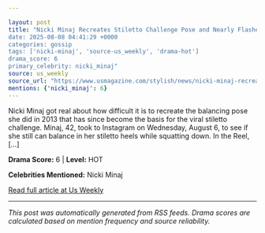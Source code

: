 ```yaml
---

layout: post
title: "Nicki Minaj Recreates Stiletto Challenge Pose and Nearly Flashes Fans
date: 2025-08-08 04:41:29 +0000
categories: gossip
tags: ['nicki-minaj', 'source-us_weekly', 'drama-hot']
drama_score: 6
primary_celebrity: nicki_minaj"
source: us_weekly
source_url: "https://www.usmagazine.com/stylish/news/nicki-minaj-recreates-stiletto-challenge-pose-and-almost-flashes-fans/"
mentions: {'nicki_minaj': 6}
---
```



Nicki Minaj got real about how difficult it is to recreate the balancing pose she did in 2013 that has since become the basis for the viral stiletto challenge. Minaj, 42, took to Instagram on Wednesday, August 6, to see if she still can balance in her stiletto heels while squatting down. In the Reel, […]

**Drama Score:** 6 | **Level:** HOT

**Celebrities Mentioned:** Nicki Minaj

[Read full article at Us Weekly](https://www.usmagazine.com/stylish/news/nicki-minaj-recreates-stiletto-challenge-pose-and-almost-flashes-fans/)

---


*This post was automatically generated from RSS feeds. Drama scores are calculated based on mention frequency and source reliability.*
